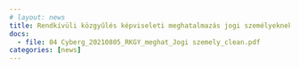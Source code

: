 ```yaml
---
# layout: news
title: Rendkívüli közgyűlés képviseleti meghatalmazás jogi személyeknek
docs:
  - file: 04 Cyberg_20210805_RKGY_meghat_Jogi szemely_clean.pdf
categories: [news]
---
```

